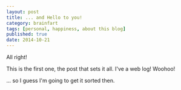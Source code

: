 ```yaml
---
layout: post
title: ... and Hello to you!
category: brainfart
tags: [personal, happiness, about this blog]
published: true
date: 2014-10-21
---
```


All right!

This is the first one, the post that sets it all.
I've a web log! Woohoo!

... so I guess I'm going to get it sorted then.

